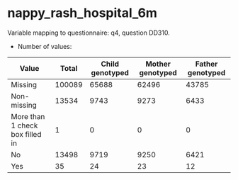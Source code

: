 # nappy_rash_hospital_6m
Variable mapping to questionnaire: q4, question DD310.
- Number of values:

| Value | Total | Child genotyped | Mother genotyped | Father genotyped |
| ----- | ----- | --------------- | ---------------- | ---------------- |
| Missing | 100089 | 65688 | 62496 | 43785 |
| Non-missing | 13534 | 9743 | 9273 | 6433 |
| More than 1 check box filled in | 1 | 0 | 0 |0 |
| No | 13498 | 9719 | 9250 |6421 |
| Yes | 35 | 24 | 23 |12 |



